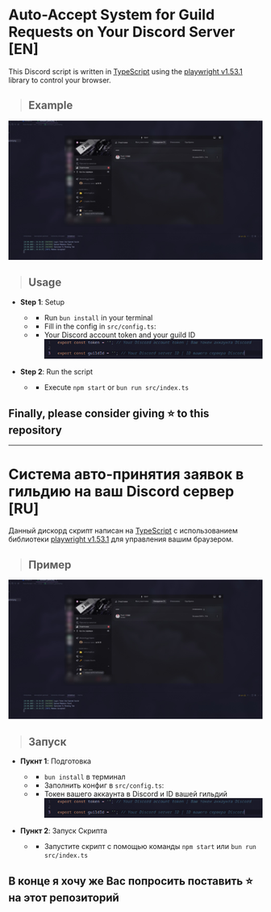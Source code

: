 # Auto-Accept System for Guild Requests on Your Discord Server [EN]

This Discord script is written in [TypeScript](https://www.typescriptlang.org/) using the [playwright v1.53.1](https://www.npmjs.com/package/playwright) library to control your browser.

> ## Example  
![visual](./assets/Readme/Example.png)

> ## Usage  
- **Step 1**: Setup  
    - - Run `bun install` in your terminal  
    - - Fill in the config in `src/config.ts`:  
    - - Your Discord account token and your guild ID  
    ![config](./assets/Readme/Config.png)  

- **Step 2**: Run the script  
    - - Execute `npm start` or `bun run src/index.ts`

## Finally, please consider giving ⭐ to this repository

---

# Система авто-принятия заявок в гильдию на ваш Discord сервер [RU]
Данный дискорд скрипт написан на [TypeScript](https://www.typescriptlang.org/) с использованием библиотеки [playwright v1.53.1](https://www.npmjs.com/package/playwright) для управления вашим браузером.

> ## Пример
![visual](./assets/Readme/Example.png)

> ## Запуск
- **Пукнт 1**: Подготовка
    - - `bun install` в терминал
    - - Заполнить конфиг в `src/config.ts`:
    - - Токен вашего аккаунта в Discord и ID вашей гильдий
    ![config](./assets/Readme/Config.png)

- **Пункт 2**: Запуск Скрипта
    - - Запустите скрипт с помощью команды `npm start` или `bun run src/index.ts`

## В конце я хочу же Вас попросить поставить ⭐ на этот репозиторий